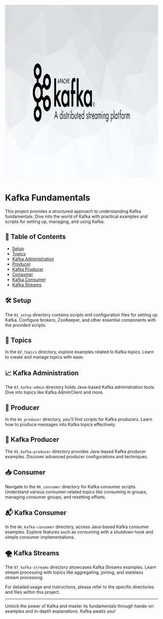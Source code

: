 <p align="center">
  <img src="logo.jpg" alt="Kafka Logo" width="1024" height="576">
</p>

# Kafka Fundamentals

This project provides a structured approach to understanding Kafka fundamentals. Dive into the world of Kafka with practical examples and scripts for setting up, managing, and using Kafka.

## 📁 Table of Contents

- [Setup](#setup)
- [Topics](#topics)
- [Kafka Administration](#kafka-administration)
- [Producer](#producer)
- [Kafka Producer](#kafka-producer)
- [Consumer](#consumer)
- [Kafka Consumer](#kafka-consumer)
- [Kafka Streams](#kafka-streams)

## 🛠️ Setup

The `01_setup` directory contains scripts and configuration files for setting up Kafka. Configure brokers, ZooKeeper, and other essential components with the provided scripts.

## 💬 Topics

In the `02_topics` directory, explore examples related to Kafka topics. Learn to create and manage topics with ease.

## 📈 Kafka Administration

The `03_kafka-admin` directory holds Java-based Kafka administration tools. Dive into topics like Kafka AdminClient and more.

## 🚀 Producer

In the `04_producer` directory, you'll find scripts for Kafka producers. Learn how to produce messages into Kafka topics effectively.

## 💾 Kafka Producer

The `05_kafka-producer` directory provides Java-based Kafka producer examples. Discover advanced producer configurations and techniques.

## 📥 Consumer

Navigate to the `06_consumer` directory for Kafka consumer scripts. Understand various consumer-related topics like consuming in groups, managing consumer groups, and resetting offsets.

## 📬 Kafka Consumer

In the `06_kafka-consumer` directory, access Java-based Kafka consumer examples. Explore features such as consuming with a shutdown hook and simple consumer implementations.

## 🌪 Kafka Streams

The `07_kafka-streams` directory showcases Kafka Streams examples. Learn stream processing with topics like aggregating, joining, and stateless stream processing.

For detailed usage and instructions, please refer to the specific directories and files within this project.

---

Unlock the power of Kafka and master its fundamentals through hands-on examples and in-depth explanations. Kafka awaits you!

